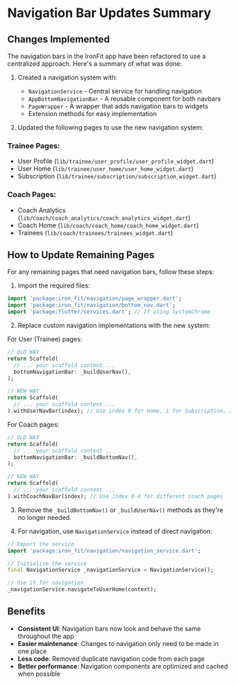 # Navigation Bar Updates Summary

## Changes Implemented

The navigation bars in the IronFit app have been refactored to use a centralized approach. Here's a summary of what was done:

1. Created a navigation system with:
   - `NavigationService` - Central service for handling navigation
   - `AppBottomNavigationBar` - A reusable component for both navbars
   - `PageWrapper` - A wrapper that adds navigation bars to widgets
   - Extension methods for easy implementation

2. Updated the following pages to use the new navigation system:

### Trainee Pages:
- User Profile (`lib/trainee/user_profile/user_profile_widget.dart`)
- User Home (`lib/trainee/user_home/user_home_widget.dart`)
- Subscription (`lib/trainee/subscription/subscription_widget.dart`)

### Coach Pages:
- Coach Analytics (`lib/coach/coach_analytics/coach_analytics_widget.dart`)
- Coach Home (`lib/coach/coach_home/coach_home_widget.dart`)
- Trainees (`lib/coach/trainees/trainees_widget.dart`)

## How to Update Remaining Pages

For any remaining pages that need navigation bars, follow these steps:

1. Import the required files:
```dart
import 'package:iron_fit/navigation/page_wrapper.dart';
import 'package:iron_fit/navigation/bottom_nav.dart';
import 'package:flutter/services.dart'; // If using SystemChrome
```

2. Replace custom navigation implementations with the new system:

For User (Trainee) pages:
```dart
// OLD WAY
return Scaffold(
  // ... your scaffold content ...
  bottomNavigationBar: _buildUserNav(),
);

// NEW WAY
return Scaffold(
  // ... your scaffold content ...
).withUserNavBar(index); // Use index 0 for Home, 1 for Subscription, 3 for Profile
```

For Coach pages:
```dart
// OLD WAY
return Scaffold(
  // ... your scaffold content ...
  bottomNavigationBar: _buildBottomNav(),
);

// NEW WAY
return Scaffold(
  // ... your scaffold content ...
).withCoachNavBar(index); // Use index 0-4 for different coach pages
```

3. Remove the `_buildBottomNav()` or `_buildUserNav()` methods as they're no longer needed.

4. For navigation, use `NavigationService` instead of direct navigation:
```dart
// Import the service
import 'package:iron_fit/navigation/navigation_service.dart';

// Initialize the service
final NavigationService _navigationService = NavigationService();

// Use it for navigation
_navigationService.navigateToUserHome(context);
```

## Benefits

- **Consistent UI**: Navigation bars now look and behave the same throughout the app
- **Easier maintenance**: Changes to navigation only need to be made in one place
- **Less code**: Removed duplicate navigation code from each page
- **Better performance**: Navigation components are optimized and cached when possible 